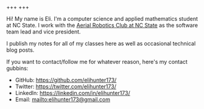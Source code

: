 +++
+++

Hi! My name is Eli. I'm a computer science and applied mathematics student at
NC State. I work with the [Aerial Robotics Club at NC
State](https://aerialroboticsclub.com/) as the software team lead and vice
president.

I publish my notes for all of my classes here as well as occasional technical
blog posts.

If you want to contact/follow me for whatever reason, here's my contact
gubbins:

* GitHub: <https://github.com/elihunter173/>
* Twitter: <https://twitter.com/elihunter173/>
* LinkedIn: <https://linkedin.com/in/elihunter173/>
* Email: <mailto:elihunter173@gmail.com>
